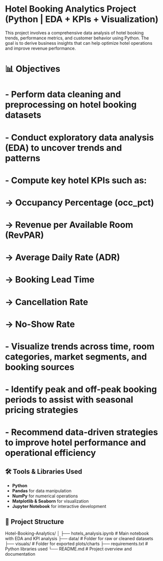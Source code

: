 # Hotel Booking Analytics Project (Python | EDA + KPIs + Visualization)

This project involves a comprehensive data analysis of hotel booking trends, performance metrics, and customer behavior using Python. The goal is to derive business insights that can help optimize hotel operations and improve revenue performance.


  # 📊 Objectives

# - Perform data cleaning and preprocessing on hotel booking datasets
# - Conduct exploratory data analysis (EDA) to uncover trends and patterns
# - Compute key hotel KPIs such as:
#     -> Occupancy Percentage (occ_pct)
#     -> Revenue per Available Room (RevPAR)
#     -> Average Daily Rate (ADR)
#     -> Booking Lead Time
#     -> Cancellation Rate
#     -> No-Show Rate
# - Visualize trends across time, room categories, market segments, and booking sources
# - Identify peak and off-peak booking periods to assist with seasonal pricing strategies
# - Recommend data-driven strategies to improve hotel performance and operational efficiency


## 🛠️ Tools & Libraries Used

- **Python**  
- **Pandas** for data manipulation  
- **NumPy** for numerical operations  
- **Matplotlib & Seaborn** for visualization  
- **Jupyter Notebook** for interactive development  

## 📁 Project Structure

Hotel-Booking-Analytics/
│
├── hotels_analysis.ipynb       # Main notebook with EDA and KPI analysis
├── data/                       # Folder for raw or cleaned datasets
├── visuals/                    # Folder for exported plots/charts
├── requirements.txt            # Python libraries used 
└── README.md                   # Project overview and documentation

